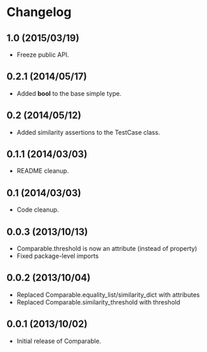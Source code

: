 Changelog
=========

1.0 (2015/03/19)
----------------

- Freeze public API.

0.2.1 (2014/05/17)
------------------

- Added __bool__ to the base simple type.

0.2 (2014/05/12)
----------------

- Added similarity assertions to the TestCase class.

0.1.1 (2014/03/03)
------------------

- README cleanup.

0.1 (2014/03/03)
----------------

- Code cleanup.

0.0.3 (2013/10/13)
------------------

- Comparable.threshold is now an attribute (instead of property)
- Fixed package-level imports

0.0.2 (2013/10/04)
------------------

- Replaced Comparable.equality_list/similarity_dict with attributes
- Replaced Comparable.similarity_threshold with threshold

0.0.1 (2013/10/02)
------------------

- Initial release of Comparable.
